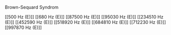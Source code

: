 Brown-Sequard Syndrom

[[500 Hz (E)]]
[[680 Hz (E)]]
[[87500 Hz (E)]]
[[95030 Hz (E)]]
[[234510 Hz (E)]]
[[452590 Hz (E)]]
[[518920 Hz (E)]]
[[684810 Hz (E)]]
[[712230 Hz (E)]]
[[997870 Hz (E)]]